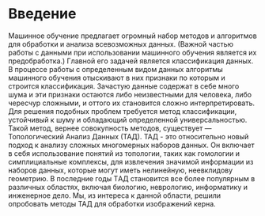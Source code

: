 # Введение


Машинное обучение предлагает огромный набор методов и алгоритмов для обработки и анализа всевозможных данных.
(Важной частью работы с данными при использовании машинного обучения является их предобработка.)
Главной его задачей является классификация данных. 
В процессе работы с определенным видом данных алгоритмы машинного обучения отыскивают в них признаки по которым и строится классификация.
Зачастую данные содержат в себе много шума и эти признаки остаются либо неизвестными для человека, либо чересчур сложными, и оттого их становится сложно интерпретировать.
Для решения подобных проблем требуется метод классификации, устойчивый к шуму и обладающий определенной универсальностью.
Такой метод, вернее совокупность методов, существует — Топологический Анализ Данных (ТАД).
ТАД - это относительно новый подход к анализу сложных многомерных наборов данных. 
Он включает в себя использование понятий из топологии, таких как гомологии и симплициальные комплексы,
для извлечения значимой информации из наборов данных, которые могут иметь нелинейную, неевклидову геометрию.
В последние годы TАД становится все более популярным в различных областях, включая биологию, неврологию, информатику и инженерное дело.
Мы, из интереса к данной области, решили опробовать методы ТАД для обработки изображений керна.
